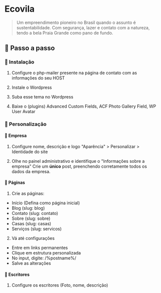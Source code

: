 # Ecovila
> Um empreendimento pioneiro no Brasil quando o assunto é sustentabilidade. Com segurança, lazer e contato com a natureza, tendo a bela Praia Grande como pano de fundo.

## :crystal_ball: Passo a passo 
### :hammer: Instalação
1. Configure o php-mailer presente na página de contato com as informações do seu HOST

2. Instale o Wordpress

3. Suba esse tema no Wordpress

4. Baixe o (plugins) Advanced Custom Fields, ACF Photo Gallery Field, WP User Avatar

### :art: Personalização

#### :house_with_garden: Empresa
1.  Configure nome, descrição e logo
    "Aparência" > Personalizar > Identidade do site

2. Olhe no painel administrativo e identifique o "Informações sobre a empresa"
	Crie um **único** post, preenchendo corretamente todos os dados da empresa.

#### :page_facing_up: Páginas
1. Crie as páginas:
  - Início    (Defina como página inicial)
  - Blog      (slug: blog)
  - Contato   (slug: contato)
  - Sobre     (slug: sobre)
  - Casas     (slug: casas)
  - Serviços  (slug: servicos)

2. Vá até configurações
  - Entre em links permanentes
  - Clique em estrutura personalizada
  - No input, digite: /%postname%/
  - Salve as alterações
  
#### :busts_in_silhouette: Escritores
1. Configure os escritores (Foto, nome, descrição)


